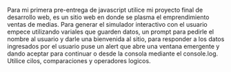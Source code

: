 Para mi primera pre-entrega de javascript utilice mi proyecto final de desarrollo web, es un sitio web en donde se plasma el emprendimiento ventas de medias. Para generar el simulador interactivo con el usuario empece utilizando variales que guarden datos, un prompt para pedirle el nombre al usuario y darle una bienvenida al sitio, para responder a los datos ingresados por el usuario puse un alert que abre una ventana emergente y dando aceptar para continuar o desde la consola mediante el console.log. Utilice cilos, comparaciones y operadores logicos. 
